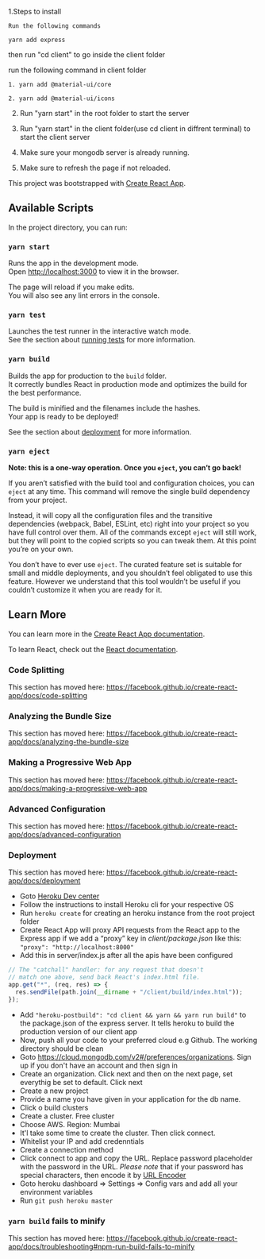1.Steps to install

    Run the following commands

    yarn add express

  then run "cd client" to go inside the client folder

  run the following command in client folder

    1. yarn add @material-ui/core

    2. yarn add @material-ui/icons

2. Run "yarn start" in the root folder to start the server

3. Run "yarn start" in the client folder(use cd client in diffrent terminal) to start the client server


4. Make sure your mongodb server is already running. 

5. Make sure to refresh the page if not reloaded.



This project was bootstrapped with [Create React App](https://github.com/facebook/create-react-app).

## Available Scripts

In the project directory, you can run:

### `yarn start`

Runs the app in the development mode.<br /> Open [http://localhost:3000](http://localhost:3000) to view it in the browser.

The page will reload if you make edits.<br /> You will also see any lint errors in the console.

### `yarn test`

Launches the test runner in the interactive watch mode.<br /> See the section about [running tests](https://facebook.github.io/create-react-app/docs/running-tests) for more information.

### `yarn build`

Builds the app for production to the `build` folder.<br /> It correctly bundles React in production mode and optimizes the build for the best performance.

The build is minified and the filenames include the hashes.<br /> Your app is ready to be deployed!

See the section about [deployment](https://facebook.github.io/create-react-app/docs/deployment) for more information.

### `yarn eject`

**Note: this is a one-way operation. Once you `eject`, you can’t go back!**

If you aren’t satisfied with the build tool and configuration choices, you can `eject` at any time. This command will remove the single build dependency from your project.

Instead, it will copy all the configuration files and the transitive dependencies (webpack, Babel, ESLint, etc) right into your project so you have full control over them. All of the commands except `eject` will still work, but they will point to the copied scripts so you can tweak them. At this point you’re on your own.

You don’t have to ever use `eject`. The curated feature set is suitable for small and middle deployments, and you shouldn’t feel obligated to use this feature. However we understand that this tool wouldn’t be useful if you couldn’t customize it when you are ready for it.

## Learn More

You can learn more in the [Create React App documentation](https://facebook.github.io/create-react-app/docs/getting-started).

To learn React, check out the [React documentation](https://reactjs.org/).

### Code Splitting

This section has moved here: https://facebook.github.io/create-react-app/docs/code-splitting

### Analyzing the Bundle Size

This section has moved here: https://facebook.github.io/create-react-app/docs/analyzing-the-bundle-size

### Making a Progressive Web App

This section has moved here: https://facebook.github.io/create-react-app/docs/making-a-progressive-web-app

### Advanced Configuration

This section has moved here: https://facebook.github.io/create-react-app/docs/advanced-configuration

### Deployment

This section has moved here: https://facebook.github.io/create-react-app/docs/deployment

- Goto [Heroku Dev center](https://devcenter.heroku.com/articles/heroku-cli)
- Follow the instructions to install Heroku cli for your respective OS
- Run `heroku create` for creating an heroku instance from the root project folder
- Create React App will proxy API requests from the React app to the Express app if we add a “proxy” key in _client/package.json_ like this: `"proxy": "http://localhost:8000"`
- Add this in server/index.js after all the apis have been configured

```js
// The "catchall" handler: for any request that doesn't
// match one above, send back React's index.html file.
app.get("*", (req, res) => {
  res.sendFile(path.join(__dirname + "/client/build/index.html"));
});
```

- Add `"heroku-postbuild": "cd client && yarn && yarn run build"` to the package.json of the express server. It tells heroku to build the production version of our client app
- Now, push all your code to your preferred cloud e.g Github. The working directory should be clean
- Goto https://cloud.mongodb.com/v2#/preferences/organizations. Sign up if you don't have an account and then sign in
- Create an organization. Click next and then on the next page, set everythig be set to default. Click next
- Create a new project
- Provide a name you have given in your application for the db name.
- Click o build clusters
- Create a cluster. Free cluster
- Choose AWS. Region: Mumbai
- It'l take some time to create the cluster. Then click connect.
- Whitelist your IP and add credenntials
- Create a connection method
- Click connect to app and copy the URL. Replace password placeholder with the password in the URL. _Please note_ that if your password has special characters, then encode it by [URL Encoder](https://www.urlencoder.org/)
- Goto heroku dashboard => Settings => Config vars and add all your environment variables
- Run `git push heroku master`

### `yarn build` fails to minify

This section has moved here: https://facebook.github.io/create-react-app/docs/troubleshooting#npm-run-build-fails-to-minify
